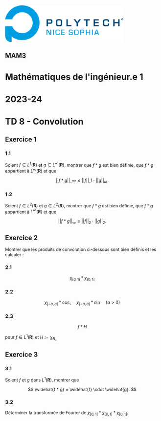 ![PNS](https://raw.githubusercontent.com/pns-mam/mi1/master/logo-pns.png)

## MAM3

# Mathématiques de l'ingénieur.e 1

# 2023-24

# TD 8 - Convolution

## Exercice 1

### 1.1
Soient $f \in L^1(\mathbf{R})$ et $g \in L^\infty(\mathbf{R})$, montrer que $f * g$ est bien définie, que $f * g$ appartient à $L^\infty(\mathbf{R})$ et que

$$ ||f * g||\_\infty \leq ||f||\_1 \cdot ||g||_\infty. $$

### 1.2
Soient $f \in L^2(\mathbf{R})$ et $g \in L^2(\mathbf{R})$, montrer que $f * g$ est bien définie, que $f * g$ appartient à $L^\infty(\mathbf{R})$ et que

$$ ||f * g||_\infty \leq ||f||_2 \cdot ||g||_2. $$

## Exercice 2

Montrer que les produits de convolution ci-dessous sont bien définis et les calculer :

### 2.1

$$ \chi_{[0,1]} * \chi_{[0,1]} $$

### 2.2

$$ \chi_{[-a,a]} * \cos,\quad \chi_{[-a,a]} * \sin \quad (a > 0) $$

### 2.3

$$ f * H $$ 

pour $f \in L^1(\mathbf{R})$ et $H := \chi_{\mathbf{R}_+}$

## Exercice 3

### 3.1
Soient $f$ et $g$ dans $L^1(\mathbf{R})$, montrer que

$$ \widehat{f * g} = \widehat{f} \cdot \widehat{g}. $$

### 3.2
Déterminer la transformée de Fourier de $\chi_{[0,1]} * \chi_{[0,1]} * \chi_{[0,1]}$.